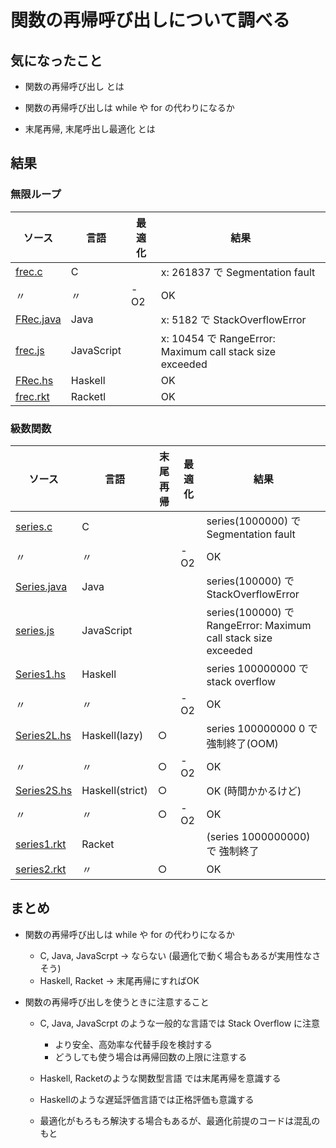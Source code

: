 # 関数の再帰呼び出しについて調べる

## 気になったこと
	
* 関数の再帰呼び出し とは

* 関数の再帰呼び出しは while や for の代わりになるか

* 末尾再帰, 末尾呼出し最適化 とは



## 結果


### 無限ループ


| ソース         | 言語             | 最適化 | 結果 |
|--------------|----------------- | ----- | ---- |
| [frec.c](c/frec.c)       | C                |       | x: 261837 で Segmentation fault |
| 〃           | 〃                | -O2   | OK |
| [FRec.java](java/FRec.java)    | Java             |       | x: 5182 で StackOverflowError |
| [frec.js](js/frec.js)      | JavaScript       |       | x: 10454 で RangeError: Maximum call stack size exceeded |
| [FRec.hs](haskell/FRec.hs)      | Haskell          |       | OK |
| [frec.rkt](lisp/frec.rkt)     | Racketl          |       | OK |
	
	

		
### 級数関数

| ソース         | 言語             |末尾再帰| 最適化 | 結果 |
|--------------|----------------- | ----- | ---- | ---- |
| [series.c](c/series.c)     | C                |       |      | series(1000000) で Segmentation fault |
| 〃            |〃                |      | -O2   | OK  |  
| [Series.java](java/Series.java)  | Java             |       |      | series(100000) で StackOverflowError |
| [series.js](js/series.js)    | JavaScript       |       |      | series(100000) で RangeError: Maximum call stack size exceeded  |
| [Series1.hs](haskell/Series1.hs)   | Haskell          |       |      | series 100000000 で stack overflow |
| 〃            |〃                 |      | -O2  | OK  |
| [Series2L.hs](haskell/Series2L.hs)  | Haskell(lazy)    |○      |      | series 100000000 0 で 強制終了(OOM) |
| 〃            |〃                |○      | -O2  | OK |
| [Series2S.hs](haskell/Series2S.hs)  | Haskell(strict)  |○      |      | OK (時間かかるけど) |
| 〃            |〃                |○      | -O2  | OK |
| [series1.rkt](lisp/series1.rkt)  | Racket           |       |      | (series 1000000000) で 強制終了 |
| [series2.rkt](lisp/series2.rkt)  | 〃               |○     |       | OK |



	
	
## まとめ


  * 関数の再帰呼び出しは while や for の代わりになるか
    * C, Java, JavaScrpt -> ならない (最適化で動く場合もあるが実用性なさそう)
    * Haskell, Racket -> 末尾再帰にすればOK

	
  * 関数の再帰呼び出しを使うときに注意すること

    * C, Java, JavaScrpt のような一般的な言語では Stack Overflow に注意
      * より安全、高効率な代替手段を検討する
      * どうしても使う場合は再帰回数の上限に注意する

    * Haskell, Racketのような関数型言語 では末尾再帰を意識する

    * Haskellのような遅延評価言語では正格評価も意識する

    * 最適化がもろもろ解決する場合もあるが、最適化前提のコードは混乱のもと

